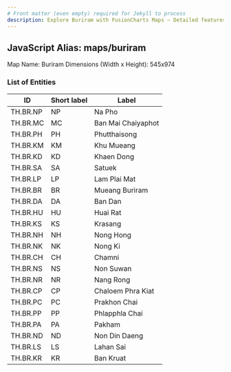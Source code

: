 ```yaml
---
# Front matter (even empty) required for Jekyll to process
description: Explore Buriram with FusionCharts Maps – Detailed features for seamless integration. Try now & enhance your data visualization today! 
---
```


## JavaScript Alias: maps/buriram

Map Name: Buriram
Dimensions (Width x Height): 545x974

### List of Entities

| ID       | Short label | Label              |
| -------- | ----------- | ------------------ |
| TH.BR.NP | NP          | Na Pho             |
| TH.BR.MC | MC          | Ban Mai Chaiyaphot |
| TH.BR.PH | PH          | Phutthaisong       |
| TH.BR.KM | KM          | Khu Mueang         |
| TH.BR.KD | KD          | Khaen Dong         |
| TH.BR.SA | SA          | Satuek             |
| TH.BR.LP | LP          | Lam Plai Mat       |
| TH.BR.BR | BR          | Mueang Buriram     |
| TH.BR.DA | DA          | Ban Dan            |
| TH.BR.HU | HU          | Huai Rat           |
| TH.BR.KS | KS          | Krasang            |
| TH.BR.NH | NH          | Nong Hong          |
| TH.BR.NK | NK          | Nong Ki            |
| TH.BR.CH | CH          | Chamni             |
| TH.BR.NS | NS          | Non Suwan          |
| TH.BR.NR | NR          | Nang Rong          |
| TH.BR.CP | CP          | Chaloem Phra Kiat  |
| TH.BR.PC | PC          | Prakhon Chai       |
| TH.BR.PP | PP          | Phlapphla Chai     |
| TH.BR.PA | PA          | Pakham             |
| TH.BR.ND | ND          | Non Din Daeng      |
| TH.BR.LS | LS          | Lahan Sai          |
| TH.BR.KR | KR          | Ban Kruat          |
